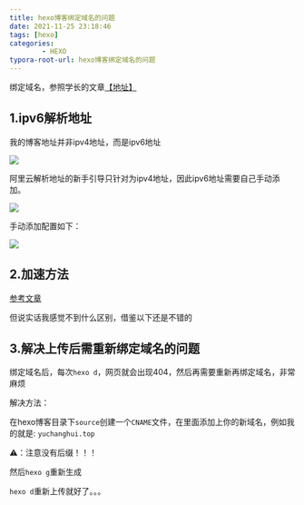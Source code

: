 ```yaml
---
title: hexo博客绑定域名的问题
date: 2021-11-25 23:18:46
tags: [hexo]
categories: 
        - HEXO
typora-root-url: hexo博客绑定域名的问题
---
```


绑定域名，参照学长的文章[【地址】](http://zhangguixin.top/2021/11/06/hexo/hexo%E5%8D%9A%E5%AE%A2%E7%BB%91%E5%AE%9A%E5%9F%9F%E5%90%8D/)

## 1.ipv6解析地址

我的博客地址并非ipv4地址，而是ipv6地址

![](ipv6.png)

阿里云解析地址的新手引导只针对为ipv4地址，因此ipv6地址需要自己手动添加。

![](ipv4.png)

手动添加配置如下：

![](ipv6手动添加.png)

## 2.加速方法

[参考文章](https://blog.csdn.net/i_do_not_know_you/article/details/105594269)

但说实话我感觉不到什么区别，借鉴以下还是不错的

## 3.解决上传后需重新绑定域名的问题

绑定域名后，每次`hexo d`，网页就会出现404，然后再需要重新再绑定域名，非常麻烦

解决方法：

在hexo博客目录下`source`创建一个`CNAME`文件，在里面添加上你的新域名，例如我的就是: `yuchanghui.top`

⚠：注意没有后缀！！！

然后`hexo g`重新生成

`hexo d`重新上传就好了。。。
